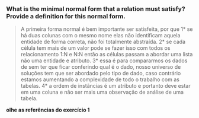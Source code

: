 ### What is the minimal normal form that a relation must satisfy? Provide a definition for this normal form.

> A primeira forma normal é bem importante ser satisfeita, por que 1* se há duas colunas com o mesmo nome elas não identificam aquela entidade de forma correta, não foi totalmente abstraída. 2* se cada célula tem mais de um valor pode se fazer isso com todos os relacionamento 1:N e N:N então as células passam a abordar uma lista não uma entidade e atributo. 3* essa é para compararmos os dados de sem ter que ficar conferindo qual é o dado, nosso universo de  soluções tem que ser abordado pelo tipo de dado, caso contrário estamos aumentando a complexidade de todo o trabalho com as tabelas. 4* a ordem de instâncias é um atributo e portanto deve estar em uma coluna e não ser mais uma observação de análise de uma tabela.

**olhe as referências do exercício 1**
